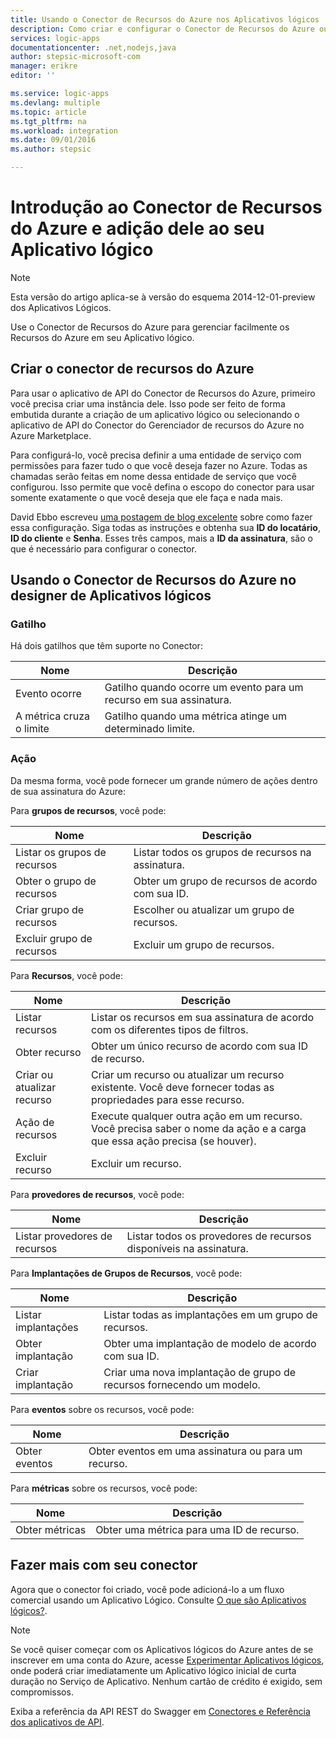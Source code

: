 ```yaml
---
title: Usando o Conector de Recursos do Azure nos Aplicativos lógicos | Microsoft Docs
description: Como criar e configurar o Conector de Recursos do Azure ou o aplicativo de API e usá-lo em um Aplicativo lógico no Serviço de Aplicativo do Azure
services: logic-apps
documentationcenter: .net,nodejs,java
author: stepsic-microsoft-com
manager: erikre
editor: ''

ms.service: logic-apps
ms.devlang: multiple
ms.topic: article
ms.tgt_pltfrm: na
ms.workload: integration
ms.date: 09/01/2016
ms.author: stepsic

---
```

# Introdução ao Conector de Recursos do Azure e adição dele ao seu Aplicativo lógico
> [!NOTE]
> Esta versão do artigo aplica-se à versão do esquema 2014-12-01-preview dos Aplicativos Lógicos.
> 
> 

Use o Conector de Recursos do Azure para gerenciar facilmente os Recursos do Azure em seu Aplicativo lógico.

## Criar o conector de recursos do Azure
Para usar o aplicativo de API do Conector de Recursos do Azure, primeiro você precisa criar uma instância dele. Isso pode ser feito de forma embutida durante a criação de um aplicativo lógico ou selecionando o aplicativo de API do Conector do Gerenciador de recursos do Azure no Azure Marketplace.

Para configurá-lo, você precisa definir a uma entidade de serviço com permissões para fazer tudo o que você deseja fazer no Azure. Todas as chamadas serão feitas em nome dessa entidade de serviço que você configurou. Isso permite que você defina o escopo do conector para usar somente exatamente o que você deseja que ele faça e nada mais.

David Ebbo escreveu [uma postagem de blog excelente](http://blog.davidebbo.com/2014/12/azure-service-principal.html) sobre como fazer essa configuração. Siga todas as instruções e obtenha sua **ID do locatário**, **ID do cliente** e **Senha**. Esses três campos, mais a **ID da assinatura**, são o que é necessário para configurar o conector.

## Usando o Conector de Recursos do Azure no designer de Aplicativos lógicos
### Gatilho
Há dois gatilhos que têm suporte no Conector:

| Nome | Descrição |
| --- | --- |
| Evento ocorre |Gatilho quando ocorre um evento para um recurso em sua assinatura. |
| A métrica cruza o limite |Gatilho quando uma métrica atinge um determinado limite. |

### Ação
Da mesma forma, você pode fornecer um grande número de ações dentro de sua assinatura do Azure:

Para **grupos de recursos**, você pode:

| Nome | Descrição |
| --- | --- |
| Listar os grupos de recursos |Listar todos os grupos de recursos na assinatura. |
| Obter o grupo de recursos |Obter um grupo de recursos de acordo com sua ID. |
| Criar grupo de recursos |Escolher ou atualizar um grupo de recursos. |
| Excluir grupo de recursos |Excluir um grupo de recursos. |

Para **Recursos**, você pode:

| Nome | Descrição |
| --- | --- |
| Listar recursos |Listar os recursos em sua assinatura de acordo com os diferentes tipos de filtros. |
| Obter recurso |Obter um único recurso de acordo com sua ID de recurso. |
| Criar ou atualizar recurso |Criar um recurso ou atualizar um recurso existente. Você deve fornecer todas as propriedades para esse recurso. |
| Ação de recursos |Execute qualquer outra ação em um recurso. Você precisa saber o nome da ação e a carga que essa ação precisa (se houver). |
| Excluir recurso |Excluir um recurso. |

Para **provedores de recursos**, você pode:

| Nome | Descrição |
| --- | --- |
| Listar provedores de recursos |Listar todos os provedores de recursos disponíveis na assinatura. |

Para **Implantações de Grupos de Recursos**, você pode:

| Nome | Descrição |
| --- | --- |
| Listar implantações |Listar todas as implantações em um grupo de recursos. |
| Obter implantação |Obter uma implantação de modelo de acordo com sua ID. |
| Criar implantação |Criar uma nova implantação de grupo de recursos fornecendo um modelo. |

Para **eventos** sobre os recursos, você pode:

| Nome | Descrição |
| --- | --- |
| Obter eventos |Obter eventos em uma assinatura ou para um recurso. |

Para **métricas** sobre os recursos, você pode:

| Nome | Descrição |
| --- | --- |
| Obter métricas |Obter uma métrica para uma ID de recurso. |

## Fazer mais com seu conector
Agora que o conector foi criado, você pode adicioná-lo a um fluxo comercial usando um Aplicativo Lógico. Consulte [O que são Aplicativos lógicos?](app-service-logic-what-are-logic-apps.md).

> [!NOTE]
> Se você quiser começar com os Aplicativos lógicos do Azure antes de se inscrever em uma conta do Azure, acesse [Experimentar Aplicativos lógicos](https://tryappservice.azure.com/?appservice=logic), onde poderá criar imediatamente um Aplicativo lógico inicial de curta duração no Serviço de Aplicativo. Nenhum cartão de crédito é exigido, sem compromissos.
> 
> 

Exiba a referência da API REST do Swagger em [Conectores e Referência dos aplicativos de API](http://go.microsoft.com/fwlink/p/?LinkId=529766).

<!--References -->

<!--Links -->
[Creating a Logic app]: app-service-logic-create-a-logic-app.md

<!---HONumber=AcomDC_0907_2016-->